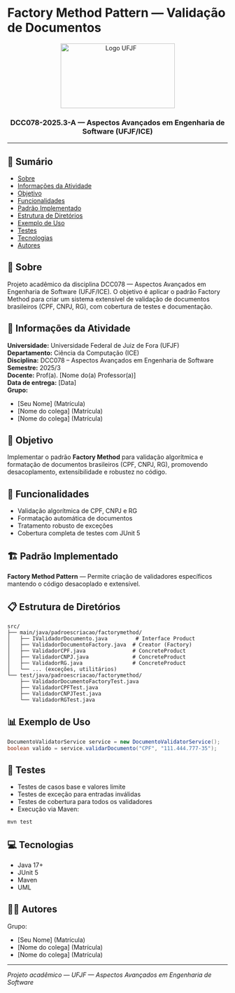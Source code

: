 # Factory Method Pattern — Validação de Documentos

<p align="center">
  <a href="https://www.ufjf.br/" rel="noopener">
    <img width=261 height=148 src="https://upload.wikimedia.org/wikipedia/commons/thumb/7/71/Logo_da_UFJF.png/640px-Logo_da_UFJF.png" alt="Logo UFJF">
  </a>
</p>

<h3 align="center">DCC078-2025.3-A — Aspectos Avançados em Engenharia de Software (UFJF/ICE)</h3>

---

## 📝 Sumário
- [Sobre](#about)
- [Informações da Atividade](#work_info)
- [Objetivo](#objetivo)
- [Funcionalidades](#funcionalidades)
- [Padrão Implementado](#padrao)
- [Estrutura de Diretórios](#estrutura)
- [Exemplo de Uso](#exemplo)
- [Testes](#testes)
- [Tecnologias](#tecnologias)
- [Autores](#autores)

## 🧐 Sobre <a name="about"></a>
Projeto acadêmico da disciplina DCC078 — Aspectos Avançados em Engenharia de Software (UFJF/ICE). O objetivo é aplicar o padrão Factory Method para criar um sistema extensível de validação de documentos brasileiros (CPF, CNPJ, RG), com cobertura de testes e documentação.

## 📌 Informações da Atividade <a name="work_info"></a>
**Universidade:** Universidade Federal de Juiz de Fora (UFJF)  
**Departamento:** Ciência da Computação (ICE)  
**Disciplina:** DCC078 – Aspectos Avançados em Engenharia de Software  
**Semestre:** 2025/3  
**Docente:** Prof(a). [Nome do(a) Professor(a)]  
**Data de entrega:** [Data]  
**Grupo:**
  - [Seu Nome] (Matrícula)
  - [Nome do colega] (Matrícula)
  - [Nome do colega] (Matrícula)

## 🎯 Objetivo <a name="objetivo"></a>
Implementar o padrão **Factory Method** para validação algorítmica e formatação de documentos brasileiros (CPF, CNPJ, RG), promovendo desacoplamento, extensibilidade e robustez no código.

## 🚀 Funcionalidades <a name="funcionalidades"></a>
- Validação algorítmica de CPF, CNPJ e RG
- Formatação automática de documentos
- Tratamento robusto de exceções
- Cobertura completa de testes com JUnit 5

## 🏗️ Padrão Implementado <a name="padrao"></a>
**Factory Method Pattern** — Permite criação de validadores específicos mantendo o código desacoplado e extensível.

## 📋 Estrutura de Diretórios <a name="estrutura"></a>
```
src/
├── main/java/padroescriacao/factorymethod/
│   ├── IValidadorDocumento.java         # Interface Product
│   ├── ValidadorDocumentoFactory.java  # Creator (Factory)
│   ├── ValidadorCPF.java               # ConcreteProduct
│   ├── ValidadorCNPJ.java              # ConcreteProduct
│   ├── ValidadorRG.java                # ConcreteProduct
│   └── ... (exceções, utilitários)
└── test/java/padroescriacao/factorymethod/
    ├── ValidadorDocumentoFactoryTest.java
    ├── ValidadorCPFTest.java
    ├── ValidadorCNPJTest.java
    └── ValidadorRGTest.java
```

## 📊 Exemplo de Uso <a name="exemplo"></a>
```java
DocumentoValidatorService service = new DocumentoValidatorService();
boolean valido = service.validarDocumento("CPF", "111.444.777-35");
```

## 🧪 Testes <a name="testes"></a>
- Testes de casos base e valores limite
- Testes de exceção para entradas inválidas
- Testes de cobertura para todos os validadores
- Execução via Maven:
```bash
mvn test
```

## 💻 Tecnologias <a name="tecnologias"></a>
- Java 17+
- JUnit 5
- Maven
- UML

## 👨‍💻 Autores <a name="autores"></a>
Grupo:
- [Seu Nome] (Matrícula)
- [Nome do colega] (Matrícula)
- [Nome do colega] (Matrícula)

---
*Projeto acadêmico — UFJF — Aspectos Avançados em Engenharia de Software*
